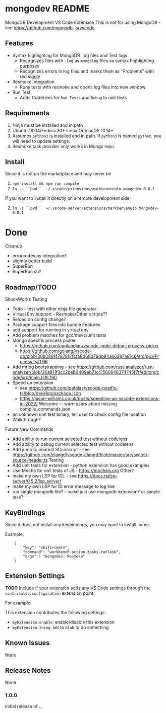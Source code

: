 # mongodev README

MongoDB Development VS Code Extension
This is not for using MongoDB - see https://github.com/mongodb-js/vscode

## Features

- Syntax highlighting for MongoDB .log files and Test logs
  - Recognizes files with `.log` as `mongolog` files so syntax highlighting purposes
  - Recognizes errors in log files and marks them as "Problems" with red siggly
- Resmoke integration
  - Runs tests with resmoke and opens log files into new window
- Run Test
  - Adds CodeLens for `Run Tests` and `Debug` to unit tests

## Requirements

1. Ninja must be installed and in path
2. Ubuntu 18.04/Fedora 30+ Linux Or macOS 10.14+
3. Assumes `python3` is installed and in path. If `python3` is named `python`, you will need to update settings.
4. Resmoke task provider only works in Mongo repo


## Install

Since it is not on the marketplace and may never be

1. `npm install && npm run compile`
2. `ln -s ``pwd``  ~/.vscode/extensions/markbenvenuto.mongodev-0.0.1`

If you want to install it directly on a remote development side

2. `ln -s ``pwd``  ~/.vscode-server/extensions/markbenvenuto.mongodev-0.0.1`


# Done
Cleanup
- errorcodes.py integration?
- slightly better build
- SuperRun
- SuperRun.sh?

## Roadmap/TODO
SkunkWorks
Testing
- Todo - test with other ninja file generator
- Virtual Env support - Resmoke/Other scripts??
- Reload on config change?
- Package support files into bundle
Features
- add support for running in virtual env
- Add problem matches for gcc/msvc/unit tests
- Mongo specific process picker
  - https://github.com/aprilandjan/vscode-node-debug-process-picker
  - https://github.com/golang/vscode-go/blob/30b086f47878f2fcfa8d68d79db94ab6397a81c6/src/pickProcess.ts#L66
- Add mrlog bootstrapping - see https://github.com/rust-analyzer/rust-analyzer/blob/20a911f3cc2beb0409ab71cc1560648374745f7f/editors/code/src/main.ts#L160
- Speed up extension
  - see https://github.com/ipatalas/vscode-postfix-ts/blob/develop/package.json
  - https://jason-williams.co.uk/posts/speeding-up-vscode-extensions-in-2022/
Welcome
-- warn users about missing compile_commands.json
- on unknown unit test binary, tell user to check config file location
- Walkthrough?

Future
New Commands
- Add ability to run current selected test without codelens
- Add ability to debug current selected test without codelens
- Add jump to nearest SConscript - see https://github.com/clangd/vscode-clangd/blob/master/src/switch-source-header.ts
Testing
- Add unit tests for extension - python extension has good examples
- Use Mocha for unit tests of JS - https://mochajs.org
Other?
- make my own LSP for IDL - see https://docs.rs/lsp-server/0.5.2/lsp_server/
- make my own LSP for ID error message to log line
- run single mongodb file? - make just use mongodb extension? or simple task?

## KeyBindings

Since it does not install any keybindings, you may want to install some.

Example:
```
    {
        "key": "shift+cmd+v",
        "command": "workbench.action.tasks.runTask",
        "args" : "mongodev: Resmoke"
    }
```

## Extension Settings

**TODO**
Include if your extension adds any VS Code settings through the `contributes.configuration` extension point.

For example:

This extension contributes the following settings:

* `myExtension.enable`: enable/disable this extension
* `myExtension.thing`: set to `blah` to do something

## Known Issues

None

## Release Notes

None

### 1.0.0

Initial release of ...

